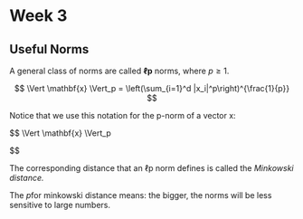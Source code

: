 # Week 3

## Useful Norms

A general class of norms are called **ℓp**  norms, where $p≥1$.

$$
\Vert \mathbf{x} \Vert_p = \left(\sum_{i=1}^d |x_i|^p\right)^{\frac{1}{p}}
$$


Notice that we use this notation for the p-norm of a vector x:

$$
\Vert \mathbf{x} \Vert_p
 
$$


The corresponding distance that an ℓp norm defines is called the *Minkowski distance.* 

The $p$for minkowski distance means: the bigger, the norms will be less sensitive to large numbers.


